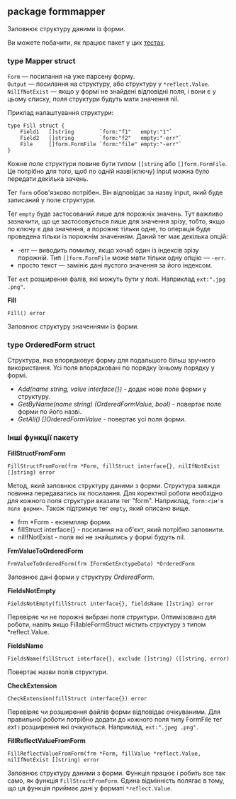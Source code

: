 ## package formmapper
Заповнює структуру даними із форми.

Ви можете побачити, як працює пакет у цих [тестах](https://github.com/uwine4850/foozy/tree/master/tests/formtest/formmaping_test).

### type Mapper struct

`Form` — посилання на уже парсену форму.<br>
`Output` — посилання на структуру, або структуру у `*reflect.Value`.<br>
`NilIfNotExist` — якщо у формі не знайдені відповідні поля, і вони є у цьому списку, поля структури будуть мати значення nil.

Приклад налаштування структури:
```
type Fill struct {
	Field1   []string        `form:"f1"   empty:"1"`
	Field2   []string        `form:"f2"   empty:"-err"`
	File     []form.FormFile `form:"file" empty:"-err"`
}
```
Кожне поле структури повине бути типом `[]string` або `[]form.FormFile`. Це потрібно для того, 
щоб по одній назві(ключу) input можна було передати декілька зачень.<br>

Тег `form` обов'язково потрібен. Він відповідає за назву input, який буде записаний у поле структури.<br>

Тег `empty` буде застосований лише для порожніх значень. Тут важливо зазначити, що це застосовується лише 
для значення зрізу, тобто, якщо по ключу є два значення, а порожнє 
тільки одне, то операція буде проведена тільки із порожнім значенням. Даний тег має 
декілька опцій:
*  -err — виводить помилку, якщо хочаб один із індексів зрізу порожній. 
Тип `[]form.FormFile` може мати тільки одну опцію — `-err`.
*  просто текст — замініє дані пустого значення за його індексом.

Тег `ext` розширення фалів, які можуть бути у полі. Наприклад `ext:".jpg .png"`.

__Fill__
```
Fill() error
```
Заповнює структуру значеннями із форми.

### type OrderedForm struct

Структура, яка впорядковує форму для подальшого більш зручного використання. Усі поля впорядковані по порядку їхньому порядку у формі.

* _Add(name string, value interface{})_ - додає нове поле форми у структуру.<br>
* _GetByName(name string) (OrderedFormValue, bool)_ - повертає поле форми по його назві.<br>
* _GetAll() []OrderedFormValue_ - повертає усі поля форми.<br>
  
### Інші функції пакету

__FillStructFromForm__
```
FillStructFromForm(frm *Form, fillStruct interface{}, nilIfNotExist []string) error
```
Метод, який заповнює структуру даними з форми.
Структура завжди повинна передаватись як посилання.
Для коректної роботи необхідно для кожного поля структури вказати тег "form". Наприклад, `form:<ім'я поля форми>`. Також підтримує тег `empty`, який описано вище.
* frm *Form - екземпляр форми.
* fillStruct interface{} - посилання на об'єкт, який потрібно заповнити.
* nilIfNotExist - поля які не знайшлись у формі будуть nil.

__FrmValueToOrderedForm__
```
FrmValueToOrderedForm(frm IFormGetEnctypeData) *OrderedForm
```
Заповнює дані форми у структуру *OrderedForm*.

__FieldsNotEmpty__
```
FieldsNotEmpty(fillStruct interface{}, fieldsName []string) error
```
Перевіряє чи не порожні вибрані поля структури.
Оптимізовано для роботи, навіть якщо FillableFormStruct містить структуру з типом *reflect.Value.

__FieldsName__
```
FieldsName(fillStruct interface{}, exclude []string) ([]string, error)
```
Повертає назви полів структури.

__CheckExtension__
```
CheckExtension(fillStruct interface{}) error
```
Перевіряє чи розширення файлів форми відповідає очікуваними. Для правильної роботи потрібно додати до кожного поля типу 
FormFile тег *ext* і розширення які очікуються. Наприклад, `ext:".jpeg .png"`.

__FillReflectValueFromForm__
```
FillReflectValueFromForm(frm *Form, fillValue *reflect.Value, nilIfNotExist []string) error
```
Заповнює структуру даними з форми.
Функція працює і робить все так само, як функція `FillStructFromForm`.
Єдина відмінність полягає в тому, що ця функція приймає дані у форматі `*reflect.Value`.
